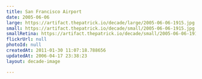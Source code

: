 ```yaml
---
title: San Francisco Airport
date: 2005-06-06
large: https://artifact.thepatrick.io/decade/large/2005-06-06-1915.jpg
small: https://artifact.thepatrick.io/decade/small/2005-06-06-1915.jpg
smallRetina: https://artifact.thepatrick.io/decade/small/2005-06-06-1915@2x.jpg
flickrUrl: null
photoId: null
createdAt: 2011-01-30 11:07:18.788656
updatedAt: 2006-04-17 23:38:23
layout: decade-image

---
```


